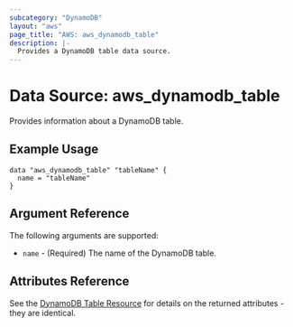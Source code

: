 ```yaml
---
subcategory: "DynamoDB"
layout: "aws"
page_title: "AWS: aws_dynamodb_table"
description: |-
  Provides a DynamoDB table data source.
---
```


# Data Source: aws_dynamodb_table

Provides information about a DynamoDB table.

## Example Usage

```hcl
data "aws_dynamodb_table" "tableName" {
  name = "tableName"
}
```

## Argument Reference

The following arguments are supported:

* `name` - (Required) The name of the DynamoDB table.

## Attributes Reference

See the [DynamoDB Table Resource](/docs/providers/aws/r/dynamodb_table.html) for details on the
returned attributes - they are identical.
